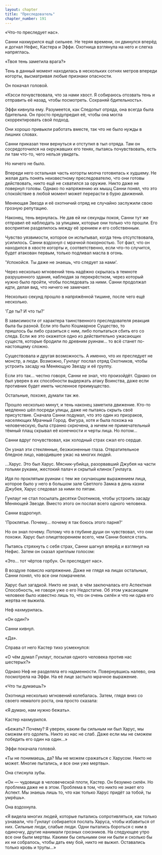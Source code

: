 ```yaml
---
layout: chapter
title: "Преследователь"
chapter_number: 191
---
```


«Что-то преследует нас».

Санни нахмурился ещё сильнее. Не теряя времени, он двинулся вперёд и догнал Нефис, Кастера и Эффи. Охотница взглянула на него и слегка напряглась.

«Твоя тень заметила врага?»

Тень в данный момент находилась в нескольких сотнях метров впереди когорты, высматривая любые признаки опасности.

Он покачал головой.

«Кэсси почувствовала, что за нами хвост. Я собираюсь отозвать тень и отправить её назад, чтобы посмотреть. Сохраняй бдительность».

Эффи кивнула ему. Разумеется, как Следопыт отряда, она всегда была бдительна. Он просто предупредил её, чтобы она могла скорректировать свой подход.

Они хорошо привыкли работать вместе, так что не было нужды в лишних словах.

Санни приказал тени вернуться и отступил в тыл отряда. Там он сосредоточился на окружавших его тенях, пытаясь почувствовать, есть ли там что-то, чего нельзя увидеть.

Но ничего не было.

Впереди него остальная часть когорты молча готовилась к худшему. Не желая дать понять неизвестному преследователю, что они готовы действовать, никто ещё не схватился за оружие. Никто даже не повернул головы. Однако по напряжению их мышц Санни понял, что это спокойствие в любой момент может перерасти в бурю движений.

Меняющая Звезда и её охотничий отряд не случайно заслужили свою грозную репутацию.

Наконец, тень вернулась. Не дав ей ни секунды покоя, Санни тут же отправил её наблюдать за улицами, которые они только что прошли. Его восприятие разделилось между её зрением и его собственным.

Чувство уязвимости, которое он испытывал, когда тень отсутствовала, усилилось. Санни вздохнул с мрачной покорностью. Тот факт, что он находился в хвосте когорты и, соответственно, если что-то случится, будет атакован первым, только подливал масла в огонь.

'Успокойся. Ты даже не знаешь, что следует за нами'.

Через несколько мгновений тень надёжно скрылась в темноте разрушенного здания, наблюдая за перекрёстком, через который нужно было пройти, чтобы последовать за ними. Санни продолжал идти, делая вид, что ничего не замечает.

Несколько секунд прошло в напряжённой тишине, после чего ещё несколько.

'Где ты? И что ты?'

В зависимости от характера таинственного преследователя реакция была бы разной. Если это было Кошмарное Существо, то пришлось бы либо сразиться с ним, либо попытаться сбить его со следа. Если же это окажется одно из действительно ужасающих существ, которые бродили по древним руинам… то всё станет по-настоящему сложно.

Существовала и другая возможность. А именно, что их преследует не монстр, а люди. Возможно, Гунлауг послал отряд Охотников, чтобы устроить засаду на Меняющую Звезду и её группу.

Если это так... честно говоря, Санни не знал, что произойдёт. Однако он был уверен в их способности выдержать атаку Воинства, даже если противник будет иметь численное преимущество.

Остальные, похоже, думали так же.

Прошло несколько минут, и тень наконец заметила движение. Кто-то медленно шёл посреди улицы, даже не пытаясь скрыть своё присутствие. Сначала Санни подумал, что это один из призраков, населяющих Мрачный Город. Фигура, хотя и была похожа на человеческую, была странно скрючена, а ничем не примечательный тёмный плащ скрывал её конечности и черты лица. Но потом...

Санни вдруг почувствовал, как холодный страх сжал его сердце.

Он узнал эти стеклянные, безжизненные глаза. Отвратительное бледное лицо, наводившее ужас на многих людей.

...Харус. Это был Харус. Мясник-убийца, разорвавший Джубея на части голыми руками, жестокий палач и скрытый клинок Гунлауга.

Идя по проклятым руинам с тем же скучающим выражением лица, которое было у него в большом зале Светлого Замка в день казни Джубея, Харус следовал за ними по пятам.

Гунлауг не стал посылать десятки Охотников, чтобы устроить засаду Меняющей Звезде. Вместо этого он послал всего одного человека.

Санни вздрогнул.

'Проклятье. Почему... почему я так боюсь этого парня?'

Но он знал почему. Потому что в глубине души он чувствовал, что они похожи. Харус был олицетворением всего, чем Санни боялся стать.

Пытаясь стряхнуть с себя страх, Санни шагнул вперёд и взглянул на Нефис. Затем он сказал хриплым голосом:

«Это... тот чёртов горбун. Он преследует нас».

В воздухе повисло напряжение. Даже не глядя на лицах остальных, Санни понял, что все они помрачнели.

Харус был загадкой. Никто не знал, в чём заключалась его Аспектная Способность, не говоря уже о его Недостатке. Об этом ужасающем человеке было известно лишь то, что он очень силён и что ни одна его жертва не выжила.

Неф нахмурилась.

«Он один?»

Санни кивнул.

«Да».

Справа от него Кастер тихо усмехнулся:

«О чём думал Гунлауг, посылая одного человека против нас шестерых?»

Однако Неф не разделяла его надменности. Повернувшись налево, она посмотрела на Эффи. На её лице застыло мрачное выражение.

«Что ты думаешь?»

Охотница несколько мгновений колебалась. Затем, глядя вниз со своего немалого роста, она просто сказала:

«Я думаю, нам нужно бежать».

Кастер нахмурился.

«Бежать? Почему? Я уверен, каким бы сильным ни был Харус, мы сможем его одолеть. Никто из нас не слаб. Даже если мы не сможем победить его один на один...»

Эффи покачала головой.

«Ты не понимаешь, да? Мы не можем сражаться с Харусом. Никто не может. Многие пытались, и все они уже мертвы».

Она стиснула зубы.

«Он — чудовище в человеческой плоти, Кастер. Он безумно силён. Но проблема даже не в этом. Проблема в том, что никто не знает его Аспект. Мы знаешь лишь то, что как только Харус придёт за тобой, ты умрёшь».

Она вздохнула.

«Я видела многих людей, которые пытались сопротивляться, как только узнавали, что Гунлауг собирается послать Харуса, чтобы избавиться от них. Сильные люди, слабые люди. Одни пытались бороться с ним в одиночку, другие нанимали грозных союзников. На следующее утро все они были мертвы. Какими бы сильными они ни были и сколько бы их ни собралось, чтобы дать ему бой, никто не выжил. Оставались только кровь и трупы...»